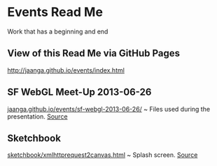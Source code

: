 Events Read Me
==============

Work that has a beginning and end

## View of this Read Me via GitHub Pages

<http://jaanga.github.io/events/index.html>


## SF WebGL Meet-Up 2013-06-26

[jaanga.github.io/events/sf-webgl-2013-06-26/]( http://jaanga.github.io/events/sf-webgl-2013-06-26/ ) ~ Files used during the presentation. [Source]( https://github.com/jaanga/events/tree/gh-pages/sf-webgl-2013-06-26 )

## Sketchbook

[sketchbook/xmlhttprequest2canvas.html]( http://jaanga.github.io/events/sketchbook/xmlhttprequest2canvas.html ) ~ Splash screen.  [Source]( https://github.com/jaanga/events/tree/gh-pages/sketchbook ) 